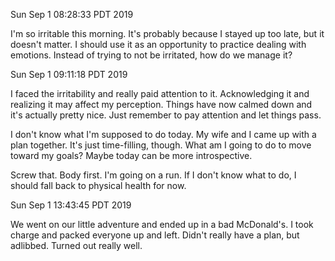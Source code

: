 Sun Sep  1 08:28:33 PDT 2019

I'm so irritable this morning.  It's probably because I stayed up too late, but
it doesn't matter.  I should use it as an opportunity to practice dealing with
emotions.  Instead of trying to not be irritated, how do we manage it?

Sun Sep  1 09:11:18 PDT 2019

I faced the irritability and really paid attention to it.  Acknowledging it and
realizing it may affect my perception.  Things have now calmed down and it's
actually pretty nice.  Just remember to pay attention and let things pass.

I don't know what I'm supposed to do today.  My wife and I came up with a plan
together.  It's just time-filling, though.  What am I going to do to move toward
my goals?  Maybe today can be more introspective.

Screw that.  Body first.  I'm going on a run.  If I don't know what to do, I
should fall back to physical health for now.

Sun Sep  1 13:43:45 PDT 2019

We went on our little adventure and ended up in a bad McDonald's.  I took charge
and packed everyone up and left.  Didn't really have a plan, but adlibbed.
Turned out really well.
